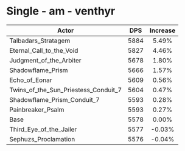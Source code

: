 # Single - am - venthyr
| Actor | DPS | Increase |
|---|:---:|:---:|
|Talbadars_Stratagem|5884|5.49%|
|Eternal_Call_to_the_Void|5827|4.46%|
|Judgment_of_the_Arbiter|5678|1.80%|
|Shadowflame_Prism|5666|1.57%|
|Echo_of_Eonar|5609|0.56%|
|Twins_of_the_Sun_Priestess_Conduit_7|5604|0.47%|
|Shadowflame_Prism_Conduit_7|5593|0.28%|
|Painbreaker_Psalm|5593|0.27%|
|Base|5578|0.00%|
|Third_Eye_of_the_Jailer|5577|-0.03%|
|Sephuzs_Proclamation|5576|-0.04%|
